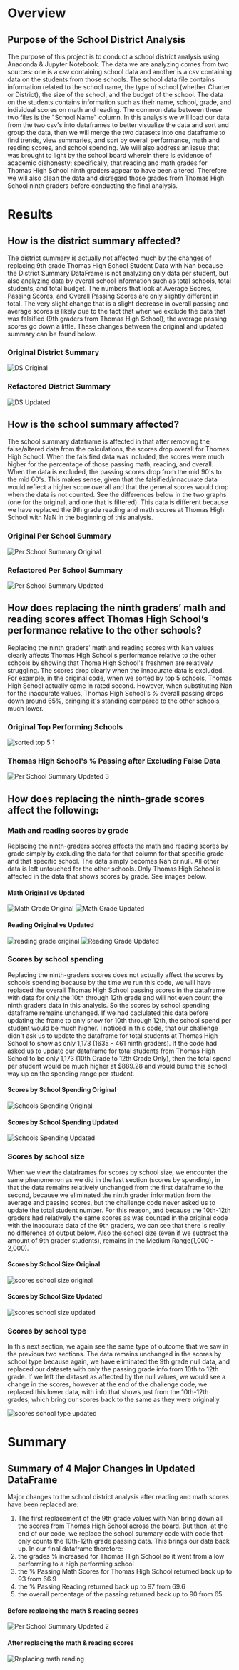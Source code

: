 # Overview 
## Purpose of the School District Analysis
The purpose of this project is to conduct a school district analysis using Anaconda &amp; Jupyter Notebook. The data we are analyzing comes from two sources: one is a csv containing school data and another is a csv containing data on the students from those schools. The school data file contains information related to the school name, the type of school (whether Charter or District), the size of the school, and the budget of the school. The data on the students contains information such as their name, school, grade, and individual scores on math and reading. The common data between these two files is the "School Name" column. In this analysis we will load our data from the two csv's into dataframes to better visualize the data and sort and group the data, then we will merge the two datasets into one dataframe to find trends, view summaries, and sort by overall performance, math and reading scores, and school spending. We will also address an issue that was brought to light by the school board wherein there is evidence of academic dishonesty; specifically, that reading and math grades for Thomas High School ninth graders appear to have been altered. Therefore we will also clean the data and disregard those grades from Thomas High School ninth graders before conducting the final analysis. 

# Results
## How is the district summary affected?
The district summary is actually not affected much by the changes of replacing 9th grade Thomas High School Student Data with Nan because the District Summary DataFrame is not analyzing only data per student, but also analyzing data by overall school information such as total schools, total students, and total budget. The numbers that look at Average Scores, Passing Scores, and Overall Passing Scores are only slightly different in total. The very slight change that is a slight decrease in overall passing and average scores is likely due to the fact that when we exclude the data that was falsified (9th graders from Thomas High School), the average passing scores go down a little. These changes between the original and updated summary can be found below. 
### Original District Summary
![DS Original](https://user-images.githubusercontent.com/73972332/102035199-a9d8f200-3d74-11eb-8d20-82d0dbb06cc6.png)
### Refactored District Summary
![DS Updated](https://user-images.githubusercontent.com/73972332/102041632-d09f2480-3d84-11eb-88d3-dc60716dbb1c.png)
## How is the school summary affected?
The school summary dataframe is affected in that after removing the false/altered data from the calculations, the scores drop overall for Thomas High School. When the falsified data was included, the scores were much higher for the percentage of those passing math, reading, and overall. When the data is excluded, the passing scores drop from the mid 90's to the mid 60's. This makes sense, given that the falsified/innacurate data would reflect a higher score overall and that the general scores would drop when the data is not counted. See the differences below in the two graphs (one for the original, and one that is filtered). This data is different because we have replaced the 9th grade reading and math scores at Thomas High School with NaN in the beginning of this analysis. 
### Original Per School Summary
![Per School Summary Original](https://user-images.githubusercontent.com/73972332/102043045-45279280-3d88-11eb-9e88-dcac11df71f9.png)
### Refactored Per School Summary
![Per School Summary Updated](https://user-images.githubusercontent.com/73972332/102043065-4f499100-3d88-11eb-9c9f-46e6e04694f4.png)
## How does replacing the ninth graders’ math and reading scores affect Thomas High School’s performance relative to the other schools?
Replacing the ninth graders' math and reading scores with Nan values clearly affects Thomas High School's performance relative to the other schools by showing that Thoma High School's freshmen are relatively struggling. The scores drop clearly when the innacurate data is excluded. For example, in the original code, when we sorted by top 5 schools, Thomas High School actually came in rated second. However, when substituting Nan for the inaccurate values, Thomas High School's % overall passing drops down around 65%, bringing it's standing compared to the other schools, much lower. 
### Original Top Performing Schools
![sorted top 5 1](https://user-images.githubusercontent.com/73972332/102043729-0eeb1280-3d8a-11eb-9001-1564e215eba2.png)
### Thomas High School's % Passing after Excluding False Data
![Per School Summary Updated 3](https://user-images.githubusercontent.com/73972332/102043918-959fef80-3d8a-11eb-96d1-798c05ade94c.png)
## How does replacing the ninth-grade scores affect the following: 
### Math and reading scores by grade
Replacing the ninth-graders scores affects the math and reading scores by grade simply by excluding the data for that column for that specific grade and that specific school. The data simply becomes Nan or null. All other data is left untouched for the other schools. Only Thomas High School is affected in the data that shows scores by grade. See images below. 
#### Math Original vs Updated
![Math Grade Original](https://user-images.githubusercontent.com/73972332/102044478-ba489700-3d8b-11eb-869f-647a45655e86.png)
![Math Grade Updated](https://user-images.githubusercontent.com/73972332/102044499-c2a0d200-3d8b-11eb-97dd-79cd75afb58f.png)
#### Reading Original vs Updated
![reading grade original](https://user-images.githubusercontent.com/73972332/102044509-c9c7e000-3d8b-11eb-9f53-e281e0c02bc0.png)
![Reading Grade Updated](https://user-images.githubusercontent.com/73972332/102044523-d0565780-3d8b-11eb-967a-6c3fbf46ca2b.png)
### Scores by school spending
Replacing the ninth-graders scores does not actually affect the scores by schools spending because by the time we run this code, we will have replaced the overall Thomas High School passing scores in the dataframe with data for only the 10th through 12th grade and will not even count the ninth graders data in this analysis. So the scores by school spending dataframe remains unchanged. If we had caclulated this data before updating the frame to only show for 10th through 12th, the school spend per student would be much higher. I noticed in this code, that our challenge didn't ask us to update the dataframe for total students at Thomas High School to show as only 1,173 (1635 - 461 ninth graders). If the code had asked us to update our dataframe for total students from Thomas High School to be only 1,173 (10th Grade to 12th Grade Only), then the total spend per student would be much higher at $889.28 and would bump this school way up on the spending range per student. 
#### Scores by School Spending Original
![Schools Spending Original](https://user-images.githubusercontent.com/73972332/102049698-3cd65400-3d96-11eb-8211-159624bfd1c3.png)
#### Scores by School Spending Updated
![Schools Spending Updated](https://user-images.githubusercontent.com/73972332/102049718-43fd6200-3d96-11eb-932d-8c74eda1347d.png)
### Scores by school size
When we view the dataframes for scores by school size, we encounter the same phenomenon as we did in the last section (scores by spending), in that the data remains relatively unchanged from the first dataframe to the second, because we eliminated the ninth grader information from the average and passing scores, but the challenge code never asked us to update the total student number. For this reason, and because the 10th-12th graders had relatively the same scores as was counted in the original code with the inaccurate data of the 9th graders, we can see that there is really no difference of output below. Also the school size (even if we subtract the amount of 9th grader students), remains in the Medium Range(1,000 - 2,000). 
#### Scores by School Size Original
![scores school size original](https://user-images.githubusercontent.com/73972332/102049992-cede5c80-3d96-11eb-8452-a102a78a50a2.png)
#### Scores by School Size Updated
![scores school size updated](https://user-images.githubusercontent.com/73972332/102050008-d56cd400-3d96-11eb-86f3-ae2e1000c152.png)
### Scores by school type
In this next section, we again see the same type of outcome that we saw in the previous two sections. The data remains unchanged in the scores by school type because again, we have eliminated the 9th grade null data, and replaced our datasets with only the passing grade info from 10th to 12th grade. If we left the dataset as affected by the null values, we would see a change in the scores, however at the end of the challenge code, we replaced this lower data, with info that shows just from the 10th-12th grades, which bring our scores back to the same as they were originally. 

![scores school type updated](https://user-images.githubusercontent.com/73972332/102050805-51b3e700-3d98-11eb-8f80-a07f22f29640.png)
# Summary
## Summary of 4 Major Changes in Updated DataFrame
Major changes to the school district analysis after reading and math scores have been replaced are: 
  1) The first replacement of the 9th grade values with Nan bring down all the scores from Thomas High School across the board. But then, at the end of our code, we replace the      school summary code with code that only counts the 10th-12th grade passing data. This brings our data back up. In our final dataframe therefore: 
  2) the grades % increased for Thomas High School so it went from a low performing to a high performing school
  3) the % Passing Math Scores for Thomas High School returned back up to 93 from 66.9 
  4) the % Passing Reading returned back up to 97 from 69.6 
  5) the overall percentage of the passing returned back up to 90 from 65. 
#### Before replacing the math & reading scores
![Per School Summary Updated 2](https://user-images.githubusercontent.com/73972332/102052895-b886cf80-3d9b-11eb-973f-9d447b3749b8.png)
#### After replacing the math & reading scores
![Replacing math reading](https://user-images.githubusercontent.com/73972332/102053149-1b786680-3d9c-11eb-8c94-b41e1cda0c6a.png)
